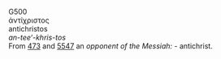 <body>
  <p>G500<br>  ἀντίχριστος  <br> antichristos  <br><i>an-tee‘-khris-tos </i><br>From <a href="g0473.htm">473</a> and <a href="g5547.htm">5547</a>  an <i>opponent</i> <i>of</i> <i>the</i> <i>Messiah:</i> - antichrist.<br></p>
 </body>